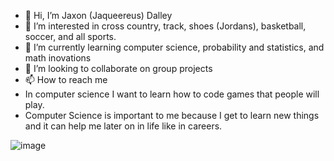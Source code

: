 - 👋 Hi, I’m Jaxon (Jaqueereus) Dalley
- 👀 I’m interested in cross country, track, shoes (Jordans), basketball, soccer, and all sports.
- 🌱 I’m currently learning computer science, probability and statistics, and math inovations
- 💞️ I’m looking to collaborate on group projects
- 📫 How to reach me 
- In computer science I want to learn how to code games that people will play.
- Computer Science is important to me because I get to learn new things and it can help me later on in life like in careers.

<!---
JaxonDalley/JaxonDalley is a ✨ special ✨ repository because its `README.md` (this file) appears on your GitHub profile.
You can click the Preview link to take a look at your changes.
--->
![image](https://user-images.githubusercontent.com/106996468/172439346-57a70298-347e-4341-a67d-ec08b30af2cc.png)
